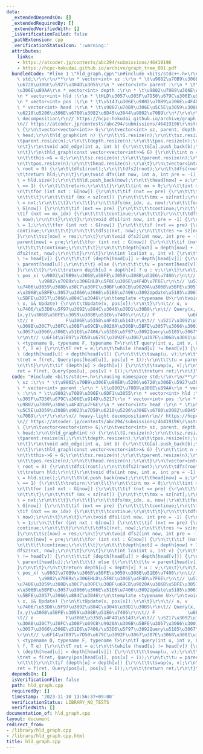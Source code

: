 ```yaml
---
data:
  _extendedDependsOn: []
  _extendedRequiredBy: []
  _extendedVerifiedWith: []
  _isVerificationFailed: false
  _pathExtension: cpp
  _verificationStatusIcon: ':warning:'
  attributes:
    links:
    - https://atcoder.jp/contests/abc294/submissions/46419196
    - https://hcpc-hokudai.github.io/archive/graph_tree_001.pdf
  bundledCode: "#line 1 \"hld_graph.cpp\"\n#include <bits/stdc++.h>\r\nusing namespace\
    \ std;\r\n\r\n/**\r\n * vector<int> sz :\r\n * \t\u9802\u70B9\u306E\u90E8\u5206\
    \u6728\u306E\u5927\u304D\u3055\r\n * vector<int> parent :\r\n * \t\u9802\u70B9\
    \u306E\u89AA\r\n * vector<int> depth :\r\n * \t\u9802\u70B9\u306E\u6DF1\u3055\r\
    \n * vector<int> hld :\r\n * \tHLD\u3057\u305F\u7D50\u679C\u306E\u914D\u5217\r\
    \n * vector<int> pos :\r\n * \t\u5143\u306E\u9802\u70B9\u306E\u4F4D\u7F6E\r\n\
    \ * vector<int> head :\r\n * \t\u9802\u70B9\u306E\u5C5E\u3059\u308B\u9023\u7D50\
    \u6210\u5206\u306E\u6700\u3082\u6D45\u3044\u9802\u70B9\r\n*/\r\n\r\n// heavy-light\
    \ decomposition\r\n// https://hcpc-hokudai.github.io/archive/graph_tree_001.pdf\r\
    \n// https://atcoder.jp/contests/abc294/submissions/46419196\r\nstruct hld_graph\
    \ {\r\n\tvector<vector<int>> G;\r\n\tvector<int> sz, parent, depth, hld, pos,\
    \ head;\r\n\thld_graph(int n) {\r\n\t\tG.resize(n);\r\n\t\tsz.resize(n);\r\n\t\
    \tparent.resize(n);\r\n\t\tdepth.resize(n);\r\n\t\tpos.resize(n);\r\n\t\thead.resize(n);\r\
    \n\t}\r\n\tvoid add_edge(int a, int b) {\r\n\t\tG[a].push_back(b);\r\n\t\tG[b].push_back(a);\r\
    \n\t}\r\n\thld_graph(const vector<vector<int>>& G) {\r\n\t\tint n = G.size();\r\
    \n\t\tthis->G = G;\r\n\t\tsz.resize(n);\r\n\t\tparent.resize(n);\r\n\t\tdepth.resize(n);\r\
    \n\t\tpos.resize(n);\r\n\t\thead.resize(n);\r\n\t}\r\n\tvector<int> hld_start(int\
    \ root = 0) {\r\n\t\tdfs1(root);\r\n\t\tdfs2(root);\r\n\t\tdfs(root, root);\r\n\
    \t\treturn hld;\r\n\t}\r\n\tvoid dfs(int now, int a, int pre = -1) {\r\n\t\tpos[now]\
    \ = hld.size();\r\n\t\thld.push_back(now);\r\n\t\thead[now] = a;\r\n\t\tif (sz[now]\
    \ == 1) {\r\n\t\t\treturn;\r\n\t\t}\r\n\t\tint mx = 0;\r\n\t\tint mx_idx = 0;\r\
    \n\t\tfor (int nxt : G[now]) {\r\n\t\t\tif (nxt == pre) {\r\n\t\t\t\tcontinue;\r\
    \n\t\t\t}\r\n\t\t\tif (mx < sz[nxt]) {\r\n\t\t\t\tmx = sz[nxt];\r\n\t\t\t\tmx_idx\
    \ = nxt;\r\n\t\t\t}\r\n\t\t}\r\n\t\tdfs(mx_idx, a, now);\r\n\t\tfor (int nxt :\
    \ G[now]) {\r\n\t\t\tif (nxt == pre) {\r\n\t\t\t\tcontinue;\r\n\t\t\t}\r\n\t\t\
    \tif (nxt == mx_idx) {\r\n\t\t\t\tcontinue;\r\n\t\t\t}\r\n\t\t\tdfs(nxt, nxt,\
    \ now);\r\n\t\t}\r\n\t}\r\n\tvoid dfs1(int now, int pre = -1) {\r\n\t\tint res\
    \ = 1;\r\n\t\tfor (int nxt : G[now]) {\r\n\t\t\tif (nxt == pre) {\r\n\t\t\t\t\
    continue;\r\n\t\t\t}\r\n\t\t\tdfs1(nxt, now);\r\n\t\t\tres += sz[nxt];\r\n\t\t\
    }\r\n\t\tsz[now] = res;\r\n\t}\r\n\tvoid dfs2(int now, int pre = -1) {\r\n\t\t\
    parent[now] = pre;\r\n\t\tfor (int nxt : G[now]) {\r\n\t\t\tif (nxt == pre) {\r\
    \n\t\t\t\tcontinue;\r\n\t\t\t}\r\n\t\t\tdepth[nxt] = depth[now] + 1;\r\n\t\t\t\
    dfs2(nxt, now);\r\n\t\t}\r\n\t}\r\n\tint lca(int u, int v) {\r\n\t\twhile (head[u]\
    \ != head[v]) {\r\n\t\t\tif (depth[head[u]] > depth[head[v]]) {\r\n\t\t\t\tu =\
    \ parent[head[u]];\r\n\t\t\t} else {\r\n\t\t\t\tv = parent[head[v]];\r\n\t\t\t\
    }\r\n\t\t}\r\n\t\treturn depth[u] < depth[v] ? u : v;\r\n\t}\r\n\t// Update(x,\
    \ pos_x) \u9802\u70B9x\u306B\u5BFE\u3059\u308B\u51E6\u7406\r\n\t// pos_x     \
    \       \u9802\u70B9x\u306EHLD\u5F8C\u306E\u4F4D\u7F6E\r\n\t// \u5217\u3092\u7BA1\
    \u7406\u3059\u308B\u30C7\u30FC\u30BF\u69CB\u9020A\u306B\u5BFE\u3057\u3066\u3001\
    x\u306B\u5BFE\u3057\u3066\u306E\u51E6\u7406\u3092Update\u5185\u3067A[pos_x]\u306B\
    \u5BFE\u3057\u3066\u884C\u3046\r\n\ttemplate <typename U>\r\n\tvoid update(int\
    \ x, U& Update) {\r\n\t\tUpdate(x, pos[x]);\r\n\t}\r\n\t// u, v         \u51E6\
    \u7406/\u53D6\u5F97\u3092\u884C\u3046\u30D1\u30B9\r\n\t// Query(x, y)  \u533A\u9593\
    [x,y)\u306B\u5BFE\u3059\u308B\u51E6\u7406\r\n\t// F            \u6F14\u7B97\r\n\
    \t// e            F\u306E\u5358\u4F4D\u5143\r\n\t// \u5217\u3092\u7BA1\u7406\u3059\
    \u308B\u30C7\u30FC\u30BF\u69CB\u9020A\u306B\u5BFE\u3057\u3066\u3001x,y\u306B\u5BFE\
    \u3057\u3066\u306E\u51E6\u7406/\u53D6\u5F97\u3092Query\u5185\u3067\u884C\u3046\
    \r\n\t// \u6F14\u7B97\u7D50\u679C\u3092F\u3067\u307E\u3068\u3081\u308B\r\n\ttemplate\
    \ <typename Q, typename F, typename T>\r\n\tT query(int u, int v, Q& Query, F&\
    \ f, T e) {\r\n\t\tT ret = e;\r\n\t\twhile (head[u] != head[v]) {\r\n\t\t\tif\
    \ (depth[head[u]] < depth[head[v]]) {\r\n\t\t\t\tswap(u, v);\r\n\t\t\t}\r\n\t\t\
    \tret = f(ret, Query(pos[head[u]], pos[u] + 1));\r\n\t\t\tu = parent[head[u]];\r\
    \n\t\t}\r\n\t\tif (depth[u] > depth[v]) {\r\n\t\t\tswap(u, v);\r\n\t\t}\r\n\t\t\
    ret = f(ret, Query(pos[u], pos[v] + 1));\r\n\t\treturn ret;\r\n\t}\r\n};\r\n"
  code: "#include <bits/stdc++.h>\r\nusing namespace std;\r\n\r\n/**\r\n * vector<int>\
    \ sz :\r\n * \t\u9802\u70B9\u306E\u90E8\u5206\u6728\u306E\u5927\u304D\u3055\r\n\
    \ * vector<int> parent :\r\n * \t\u9802\u70B9\u306E\u89AA\r\n * vector<int> depth\
    \ :\r\n * \t\u9802\u70B9\u306E\u6DF1\u3055\r\n * vector<int> hld :\r\n * \tHLD\u3057\
    \u305F\u7D50\u679C\u306E\u914D\u5217\r\n * vector<int> pos :\r\n * \t\u5143\u306E\
    \u9802\u70B9\u306E\u4F4D\u7F6E\r\n * vector<int> head :\r\n * \t\u9802\u70B9\u306E\
    \u5C5E\u3059\u308B\u9023\u7D50\u6210\u5206\u306E\u6700\u3082\u6D45\u3044\u9802\
    \u70B9\r\n*/\r\n\r\n// heavy-light decomposition\r\n// https://hcpc-hokudai.github.io/archive/graph_tree_001.pdf\r\
    \n// https://atcoder.jp/contests/abc294/submissions/46419196\r\nstruct hld_graph\
    \ {\r\n\tvector<vector<int>> G;\r\n\tvector<int> sz, parent, depth, hld, pos,\
    \ head;\r\n\thld_graph(int n) {\r\n\t\tG.resize(n);\r\n\t\tsz.resize(n);\r\n\t\
    \tparent.resize(n);\r\n\t\tdepth.resize(n);\r\n\t\tpos.resize(n);\r\n\t\thead.resize(n);\r\
    \n\t}\r\n\tvoid add_edge(int a, int b) {\r\n\t\tG[a].push_back(b);\r\n\t\tG[b].push_back(a);\r\
    \n\t}\r\n\thld_graph(const vector<vector<int>>& G) {\r\n\t\tint n = G.size();\r\
    \n\t\tthis->G = G;\r\n\t\tsz.resize(n);\r\n\t\tparent.resize(n);\r\n\t\tdepth.resize(n);\r\
    \n\t\tpos.resize(n);\r\n\t\thead.resize(n);\r\n\t}\r\n\tvector<int> hld_start(int\
    \ root = 0) {\r\n\t\tdfs1(root);\r\n\t\tdfs2(root);\r\n\t\tdfs(root, root);\r\n\
    \t\treturn hld;\r\n\t}\r\n\tvoid dfs(int now, int a, int pre = -1) {\r\n\t\tpos[now]\
    \ = hld.size();\r\n\t\thld.push_back(now);\r\n\t\thead[now] = a;\r\n\t\tif (sz[now]\
    \ == 1) {\r\n\t\t\treturn;\r\n\t\t}\r\n\t\tint mx = 0;\r\n\t\tint mx_idx = 0;\r\
    \n\t\tfor (int nxt : G[now]) {\r\n\t\t\tif (nxt == pre) {\r\n\t\t\t\tcontinue;\r\
    \n\t\t\t}\r\n\t\t\tif (mx < sz[nxt]) {\r\n\t\t\t\tmx = sz[nxt];\r\n\t\t\t\tmx_idx\
    \ = nxt;\r\n\t\t\t}\r\n\t\t}\r\n\t\tdfs(mx_idx, a, now);\r\n\t\tfor (int nxt :\
    \ G[now]) {\r\n\t\t\tif (nxt == pre) {\r\n\t\t\t\tcontinue;\r\n\t\t\t}\r\n\t\t\
    \tif (nxt == mx_idx) {\r\n\t\t\t\tcontinue;\r\n\t\t\t}\r\n\t\t\tdfs(nxt, nxt,\
    \ now);\r\n\t\t}\r\n\t}\r\n\tvoid dfs1(int now, int pre = -1) {\r\n\t\tint res\
    \ = 1;\r\n\t\tfor (int nxt : G[now]) {\r\n\t\t\tif (nxt == pre) {\r\n\t\t\t\t\
    continue;\r\n\t\t\t}\r\n\t\t\tdfs1(nxt, now);\r\n\t\t\tres += sz[nxt];\r\n\t\t\
    }\r\n\t\tsz[now] = res;\r\n\t}\r\n\tvoid dfs2(int now, int pre = -1) {\r\n\t\t\
    parent[now] = pre;\r\n\t\tfor (int nxt : G[now]) {\r\n\t\t\tif (nxt == pre) {\r\
    \n\t\t\t\tcontinue;\r\n\t\t\t}\r\n\t\t\tdepth[nxt] = depth[now] + 1;\r\n\t\t\t\
    dfs2(nxt, now);\r\n\t\t}\r\n\t}\r\n\tint lca(int u, int v) {\r\n\t\twhile (head[u]\
    \ != head[v]) {\r\n\t\t\tif (depth[head[u]] > depth[head[v]]) {\r\n\t\t\t\tu =\
    \ parent[head[u]];\r\n\t\t\t} else {\r\n\t\t\t\tv = parent[head[v]];\r\n\t\t\t\
    }\r\n\t\t}\r\n\t\treturn depth[u] < depth[v] ? u : v;\r\n\t}\r\n\t// Update(x,\
    \ pos_x) \u9802\u70B9x\u306B\u5BFE\u3059\u308B\u51E6\u7406\r\n\t// pos_x     \
    \       \u9802\u70B9x\u306EHLD\u5F8C\u306E\u4F4D\u7F6E\r\n\t// \u5217\u3092\u7BA1\
    \u7406\u3059\u308B\u30C7\u30FC\u30BF\u69CB\u9020A\u306B\u5BFE\u3057\u3066\u3001\
    x\u306B\u5BFE\u3057\u3066\u306E\u51E6\u7406\u3092Update\u5185\u3067A[pos_x]\u306B\
    \u5BFE\u3057\u3066\u884C\u3046\r\n\ttemplate <typename U>\r\n\tvoid update(int\
    \ x, U& Update) {\r\n\t\tUpdate(x, pos[x]);\r\n\t}\r\n\t// u, v         \u51E6\
    \u7406/\u53D6\u5F97\u3092\u884C\u3046\u30D1\u30B9\r\n\t// Query(x, y)  \u533A\u9593\
    [x,y)\u306B\u5BFE\u3059\u308B\u51E6\u7406\r\n\t// F            \u6F14\u7B97\r\n\
    \t// e            F\u306E\u5358\u4F4D\u5143\r\n\t// \u5217\u3092\u7BA1\u7406\u3059\
    \u308B\u30C7\u30FC\u30BF\u69CB\u9020A\u306B\u5BFE\u3057\u3066\u3001x,y\u306B\u5BFE\
    \u3057\u3066\u306E\u51E6\u7406/\u53D6\u5F97\u3092Query\u5185\u3067\u884C\u3046\
    \r\n\t// \u6F14\u7B97\u7D50\u679C\u3092F\u3067\u307E\u3068\u3081\u308B\r\n\ttemplate\
    \ <typename Q, typename F, typename T>\r\n\tT query(int u, int v, Q& Query, F&\
    \ f, T e) {\r\n\t\tT ret = e;\r\n\t\twhile (head[u] != head[v]) {\r\n\t\t\tif\
    \ (depth[head[u]] < depth[head[v]]) {\r\n\t\t\t\tswap(u, v);\r\n\t\t\t}\r\n\t\t\
    \tret = f(ret, Query(pos[head[u]], pos[u] + 1));\r\n\t\t\tu = parent[head[u]];\r\
    \n\t\t}\r\n\t\tif (depth[u] > depth[v]) {\r\n\t\t\tswap(u, v);\r\n\t\t}\r\n\t\t\
    ret = f(ret, Query(pos[u], pos[v] + 1));\r\n\t\treturn ret;\r\n\t}\r\n};\r\n"
  dependsOn: []
  isVerificationFile: false
  path: hld_graph.cpp
  requiredBy: []
  timestamp: '2023-11-30 13:56:37+09:00'
  verificationStatus: LIBRARY_NO_TESTS
  verifiedWith: []
documentation_of: hld_graph.cpp
layout: document
redirect_from:
- /library/hld_graph.cpp
- /library/hld_graph.cpp.html
title: hld_graph.cpp
---
```

